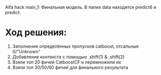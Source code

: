 Alfa hack main_1: Финальная модель. В папке data находятся predict6 и predict.
# Ход решения:
1. Заполнение определённых пропусков catboost, отсальные 0/"Unknown"
2. Добавление контекста с помощью .shift(1) & .shift(2)
3. Взяли топ 20 фичей CatboostCF и перемножили их
4. Взяли топ 30/50/60 фичей для финального результата
